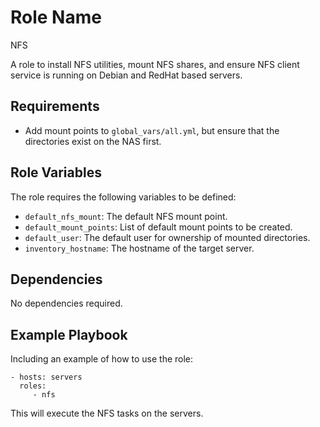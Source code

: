 Role Name
=========

NFS

A role to install NFS utilities, mount NFS shares, and ensure NFS client service is running on Debian and RedHat based servers.

Requirements
------------

- Add mount points to `global_vars/all.yml`, but ensure that the directories exist on the NAS first.

Role Variables
--------------

The role requires the following variables to be defined:
- `default_nfs_mount`: The default NFS mount point.
- `default_mount_points`: List of default mount points to be created.
- `default_user`: The default user for ownership of mounted directories.
- `inventory_hostname`: The hostname of the target server.

Dependencies
------------

No dependencies required.

Example Playbook
----------------

Including an example of how to use the role:

    - hosts: servers
      roles:
         - nfs

This will execute the NFS tasks on the servers.

